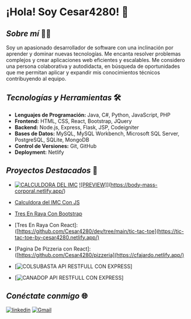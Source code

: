 # ¡Hola! Soy Cesar4280! 👋

## *Sobre mí* 👨‍💻
Soy un apasionado desarrollador de software con una inclinación por aprender y dominar nuevas tecnologías. Me encanta resolver problemas complejos y crear aplicaciones web eficientes y escalables. Me considero una persona colaborativa y autodidacta, en búsqueda de oportunidades que me permitan aplicar y expandir mis conocimientos técnicos contribuyendo al equipo.

## *Tecnologías y Herramientas* 🛠️
- **Lenguajes de Programación:** Java, C#, Python, JavaScript, PHP
- **Frontend:** HTML, CSS, React, Bootstrap, JQuery
- **Backend:** Node.js, Express, Flask, JSP, Codeigniter
- **Bases de Datos:** MySQL, MySQL Workbench, Microsoft SQL Server, PostgreSQL, SQLite, MongoDB
- **Control de Versiones:** Git, GitHub
- **Deployment:** Netlify

## *Proyectos Destacados* 🌟
- [![CALCULDORA DEL IMC](https://img.shields.io/badge/CALCULDORA%20DEL%20IMC-grey?style=for-the-badge&logo=javascript)](https://github.com/Cesar4280/steam-academy/tree/main/body_mass_corporal) [![PREVIEW]](https://img.shields.io/badge/PREVISUALIZAR-20B2AA?style=for-the-badge)](https://body-mass-corporal.netlify.app/)




- [Calculdora del IMC Con JS](https://github.com/Cesar4280/steam-academy/tree/main/body_mass_corporal)
- [Tres En Raya Con Bootstrap](https://github.com/Cesar4280/tic-tac-toe)
- [Tres En Raya Con React]:([https://github.com/Cesar4280/dev/tree/main/tic-tac-toe](https://tic-tac-toe-by-cesar4280.netlify.app/)
- [Pagina De Pizzeria con React]:([https://github.com/Cesar4280/pizzeria](https://cfajardo.netlify.app/)
- [![**COLSUBASTA API RESTFULL CON EXPRESS**](https://github.com/Cesar4280/canadop-express-restfull-api)]
- [![**CANADOP API RESTFULL CON EXPRESS**](https://github.com/Cesar4280/canadop-express-restfull-api)]

## *Conéctate conmigo* 🌐
[![linkedin](https://img.shields.io/badge/linkedin-0A66C2?style=for-the-badge&logo=linkedin&logoColor=white)](https://www.linkedin.com/in/cesar4280)
[![Gmail](https://img.shields.io/badge/gmail-EC5353?style=for-the-badge&logo=gmail&logoColor=white)](mailto:cesarjavierfajardoortiz@gmail.com?subject=Contactar%20con%20Cesar4280&body=Me%20gustar%C3%ADa%20que%20hicieras%20parte%20de%20mi%20equipo%20de%20trabajo)